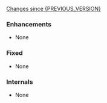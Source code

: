 [Changes since {PREVIOUS_VERSION}](https://github.com/realm/realm-studio/compare/{PREVIOUS_VERSION}...{CURRENT_VERSION})

### Enhancements

* None

### Fixed

* None

### Internals

* None
